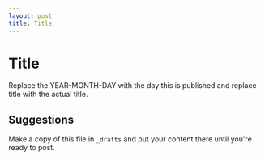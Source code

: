 ```yaml
---
layout: post
title: Title
---
```


# Title

Replace the YEAR-MONTH-DAY with the day this is published and replace title with the actual title.

## Suggestions

Make a copy of this file in `_drafts` and put your content there until you're ready to post.